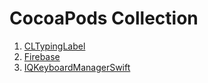 # CocoaPods Collection

1. [CLTypingLabel](https://cocoapods.org/pods/CLTypingLabel)
2. [Firebase](https://cocoapods.org/pods/Firebase)
3. [IQKeyboardManagerSwift](https://cocoapods.org/pods/IQKeyboardManagerSwift)
